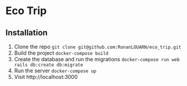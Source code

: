 # Eco Trip

## Installation

1. Clone the repo `git clone git@github.com:RonanLOUARN/eco_trip.git`
2. Build the project `docker-compose build`
3. Create the database and run the migrations `docker-compose run web rails db:create db:migrate`
4. Run the server `docker-compose up`
5. Visit http://localhost:3000
